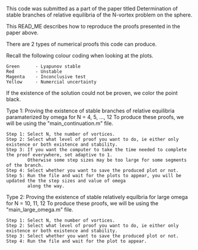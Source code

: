 This code was submitted as a part of the paper titled Determination of stable branches of relative
equilibria of the N-vortex problem on the sphere.

This READ_ME describes how to reproduce the proofs presented in the paper above.

There are 2 types of numerical proofs this code can produce.

Recall the following colour coding when looking at the plots.

    Green      - Lyapunov stable
    Red        - Unstable
    Magenta    - Inconclusive test
    Yellow     - Numercial uncertainty

If the existence of the solution could not be proven, we color the point black.

Type 1: Proving the existence of stable branches of relative equilibria paramaterized by omega for N = 4, 5, ..., 12
    To produce these proofs, we will be using the "main_continuation.m" file.

    Step 1: Select N, the number of vortices.
    Step 2: Select what level of proof you want to do, ie either only existence or both existence and stability.
    Step 3: If you want the computer to take the time needed to complete the proof everywhere, set adaptive to 1.
            Otherwise some step sizes may be too large for some segments of the branch.
    Step 4: Select whether you want to save the produced plot or not.
    Step 5: Run the file and wait for the plots to appear, you will be updated the the step sizes and value of omega
            along the way.

Type 2: Proving the existence of stable relatively equilbria for large omega for N = 10, 11, 12
    To produce these proofs, we will be using the "main_large_omega.m" file.

    Step 1: Select N, the number of vortices.
    Step 2: Select what level of proof you want to do, ie either only existence or both existence and stability.
    Step 3: Select whether you want to save the produced plot or not.
    Step 4: Run the file and wait for the plot to appear.
